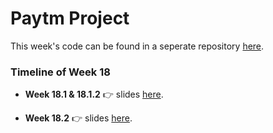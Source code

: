 # Paytm Project

This week's code can be found in a seperate repository [here](https://github.com/its-id/paytm-end-to-end/tree/main).

### Timeline of Week 18

- **Week 18.1 & 18.1.2** 👉 slides [here](https://projects.100xdevs.com/tracks/PayTM2).

- **Week 18.2** 👉 slides [here](https://projects.100xdevs.com/tracks/CI-CD/cicd-1).
